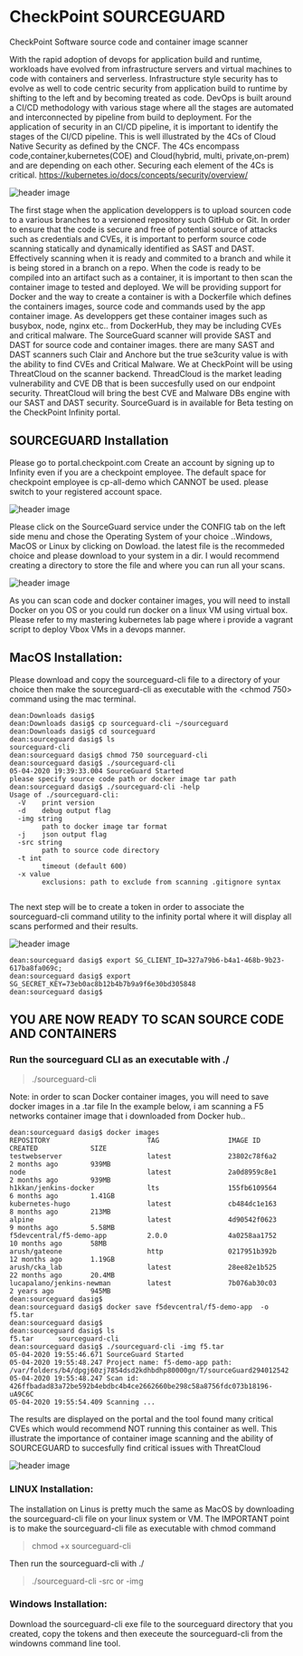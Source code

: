 # CheckPoint SOURCEGUARD
CheckPoint Software source code and container image scanner

With the rapid adoption of devops for application build and runtime, workloads have evolved from infrastructure servers and virtual machines to code with containers and serverless.
Infrastructure style security has to evolve as well to code centric security from application build to runtime by shifting to the left and by becoming treated as code.
DevOps is built around a CI/CD methodology with various stage where all the stages are automated and interconnected by pipeline from build to deployment.
For the application of security in an CI/CD pipeline, it is important to identify the stages of the CI/CD pipeline. 
This is well illustrated by the 4Cs of Cloud Native Security as defined by the CNCF. 
The 4Cs encompass code,container,kubernetes(COE) and Cloud(hybrid, multi, private,on-prem) and are depending on each other. Securing each element of the 4Cs is critical.
https://kubernetes.io/docs/concepts/security/overview/
           
   ![header image](https://github.com/dean-houari/Mastering-Kubernetes/blob/master/LAB/4c.png)
   
The first stage when the application developpers is to upload sourcen code to a various branches to a versioned repository such GitHub or Git. In order to ensure that the code is secure and free of potential source of attacks such as credentials
and CVEs, it is important to perform source code scanning statically and dynamically identified as SAST and DAST. Effectively scanning when it is ready and commited to a branch and while it is being stored
in a branch on a repo.
When the code is ready to be compiled into an artifact such as a container, it is important to then scan the container image to tested and deployed.
We will be providing support for Docker and the way to create a container is with a Dockerfile which defines the containers images, source code and commands used by the app container image.
As developpers get these container images such as busybox, node, nginx etc.. from DockerHub, they may be including CVEs and critical malware.
The SourceGuard scanner will provide SAST and DAST for source code and container images. 
there are many SAST and DAST scanners such Clair and Anchore but the true se3curity value is with the ability to find CVEs and Critical Malware.
We at CheckPoint will be using ThreatCloud on the scanner backend. ThreadCloud is the market leading vulnerability and CVE DB that is been succesfully used
on our endpoint security.
ThreatCloud will bring the best CVE and Malware DBs engine with our SAST and DAST security. 
SourceGuard is in available for Beta testing on the CheckPoint Infinity portal.

## SOURCEGUARD Installation

Please go to portal.checkpoint.com 
Create an account by signing up to Infinity even if you are a checkpoint employee. The default space for checkpoint employee is cp-all-demo which CANNOT be used. please switch to your registered account space.

   ![header image](infinity1.png)
   
Please click on the SourceGuard service under the CONFIG tab on the left side menu and chose the Operating System of your choice ..Windows, MacOS or Linux by clicking on Dowload. the latest file is the recommeded choice and please download to your system in a dir.
I would recommend creating a directory to store the file and where you can run all your scans.

  ![header image](infinity2.png)
  
 As you can scan code and docker container images, you will need to install Docker on you OS or you could run docker on a linux VM using virtual box. Please refer to my mastering kubernetes lab page where i provide a vagrant script to deploy Vbox VMs in a devops manner.
 
 ## MacOS Installation:
 
Please download and copy the sourceguard-cli file to a directory of your choice then make the sourceguard-cli as executable with the 
<chmod 750> command using the mac terminal.
 
```
dean:Downloads dasig$ 
dean:Downloads dasig$ cp sourceguard-cli ~/sourceguard
dean:Downloads dasig$ cd sourceguard 
dean:sourceguard dasig$ ls
sourceguard-cli
dean:sourceguard dasig$ chmod 750 sourceguard-cli   
dean:sourceguard dasig$ ./sourceguard-cli
05-04-2020 19:39:33.004 SourceGuard Started
please specify source code path or docker image tar path
dean:sourceguard dasig$ ./sourceguard-cli -help
Usage of ./sourceguard-cli:
  -V	print version
  -d	debug output flag
  -img string
    	path to docker image tar format
  -j	json output flag
  -src string
    	path to source code directory
  -t int
    	timeout (default 600)
  -x value
    	exclusions: path to exclude from scanning .gitignore syntax
 
 ```
 
 The next step will be to create a token in order to associate the sourceguard-cli command utility to the infinity portal where it will display all scans performed and their results.
 
  ![header image](token.png)
 
```
dean:sourceguard dasig$ export SG_CLIENT_ID=327a79b6-b4a1-468b-9b23-617ba8fa069c;
dean:sourceguard dasig$ export SG_SECRET_KEY=73eb0ac8b12b4b7b9a9f6e30bd305848
dean:sourceguard dasig$ 

```
## YOU ARE NOW READY TO SCAN SOURCE CODE AND CONTAINERS

### Run the sourceguard CLI as an executable with ./

> ./sourceguard-cli

Note: in order to scan Docker container images, you will need to save docker images in a .tar file
In the example below, i am scanning a F5 networks container image that i downloaded from Docker hub..

```
dean:sourceguard dasig$ docker images
REPOSITORY                        TAG                 IMAGE ID            CREATED             SIZE
testwebserver                     latest              23802c78f6a2        2 months ago        939MB
node                              latest              2a0d8959c8e1        2 months ago        939MB
h1kkan/jenkins-docker             lts                 155fb6109564        6 months ago        1.41GB
kubernetes-hugo                   latest              cb484dc1e163        8 months ago        213MB
alpine                            latest              4d90542f0623        9 months ago        5.58MB
f5devcentral/f5-demo-app          2.0.0               4a0258aa1752        10 months ago       58MB
arush/gateone                     http                0217951b392b        12 months ago       1.19GB
arush/cka_lab                     latest              28ee82e1b525        22 months ago       20.4MB
lucapalano/jenkins-newman         latest              7b076ab30c03        2 years ago         945MB
dean:sourceguard dasig$ 
dean:sourceguard dasig$ docker save f5devcentral/f5-demo-app  -o f5.tar
dean:sourceguard dasig$ 
dean:sourceguard dasig$ ls
f5.tar		sourceguard-cli
dean:sourceguard dasig$ ./sourceguard-cli -img f5.tar
05-04-2020 19:55:46.671 SourceGuard Started
05-04-2020 19:55:48.247 Project name: f5-demo-app path: /var/folders/b4/dpgj60zj7854dsd2kdhbdhp80000gn/T/sourceGuard294012542
05-04-2020 19:55:48.247 Scan id: 426ffbadad83a72be592b4ebdbc4b4ce2662660be298c58a8756fdc073b18196-uA9C6C
05-04-2020 19:55:54.409 Scanning ...

```

The results are displayed on the portal and the tool found many critical CVEs which would recommend NOT running this container as well.
This illustrate the importance of container image scanning and the ability of SOURCEGUARD to succesfully find critical issues with ThreatCloud 

 ![header image](docker1.png)


 ### LINUX Installation:
 
 The installation on Linus is pretty much the same as MacOS by downloading the sourceguard-cli file on your linux system or VM.
 The IMPORTANT point is to make the sourceguard-cli file as executable with chmod command 
 
 > chmod +x sourceguard-cli
 
 Then run the sourceguard-cli with ./
 
 > ./sourceguard-cli -src or -img
 
 
### Windows Installation:

Download the sourceguard-cli exe file to the sourceguard directory that you created, copy the tokens and then execeute the sourceguard-cli from the windowns command line tool.
 
 
   
   


